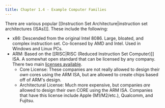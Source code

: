 ```yaml
---
title: Chapter 1.4 - Example Computer Families
---
```

There are various popular [[Instruction Set Architecture|instruction set architectures (ISAs)]]. These include the following:
- x86: Descended from the original Intel 8086. Large, bloated, and complex instruction set. Co-licensed by AMD and Intel. Used in Windows and Linux PCs.
- ARM: Based on the [[RISC|RISC (Reduced Instruction Set Computer)]] ISA. A somewhat open standard that can be licensed by any company. There two main [licenses available](https://en.wikipedia.org/wiki/ARM_architecture_family#Licensing).
	- Core License: These companies are not really allowed to design their *own* cores using the ARM ISA, but are allowed to create chips based off of ARM's design.
	- Architectural License: Much more expensive, but companies *are* allowed to design their own CORE using the ARM ISA. Companies that have this license include Apple (M1/M2/etc.), Qualcomm, and Fujitsu.